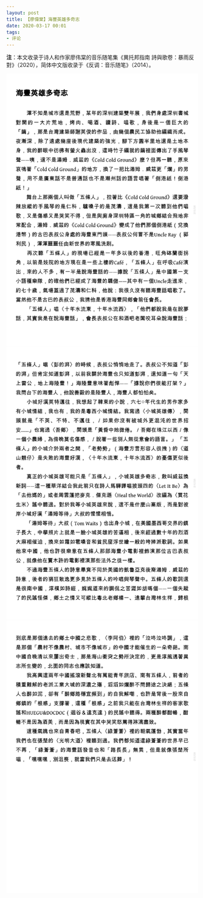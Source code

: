```yaml
---
layout: post
title: 【廖偉棠】海豐英雄多奇志 
date: 2020-03-17 00:01
tags:
- 评论
---
```


**注**：本文收录于诗人和作家廖伟棠的音乐随笔集《異托邦指南 詩與歌卷：暴雨反對》（2020），简体中文版收录于《反调：音乐随笔》（2014）。

![](/assets/imgs/liaoweitang-1.png)
![](/assets/imgs/liaoweitang-2.png)
![](/assets/imgs/liaoweitang-3.png)